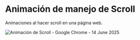 # Animación de manejo de Scroll

Animaciones al hacer scroll en una página web.

![Animación de Scroll - Google Chrome - 14 June 2025](https://github.com/user-attachments/assets/e038b369-819b-4e0d-87b4-7cfcd3fc602e)
